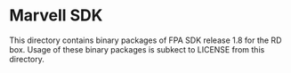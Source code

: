 Marvell SDK
=============

This directory contains binary packages of FPA SDK release 1.8 for the RD box.
Usage of these binary packages is subkect to LICENSE from this directory.
